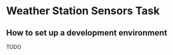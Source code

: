 Weather Station Sensors Task
============================

## How to set up a development environment 

TODO
